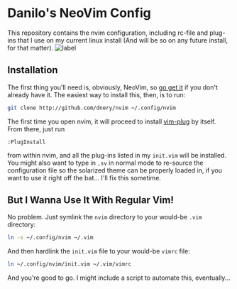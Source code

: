 Danilo's NeoVim Config
======================
This repository contains the nvim configuration, including rc-file and plug-ins
that I use on my current linux install (And will be so on any future install,
for that matter).
![label](http://i.imgur.com/r87cC7Z.png "Demo Screenshot")

Installation
------------
The first thing you'll need is, obviously, NeoVim, so
[go get it](https://github.com/neovim/neovim/wiki/Installing-Neovim) if you
don't already have it. The easiest way to install this, then, is to run:
```bash
git clone http://github.com/dnery/nvim ~/.config/nvim
```
The first time you open nvim, it will proceed to install
[vim-plug](https://github.com/junegunn/vim-plug) by itself.
From there, just run
```vimscript
:PlugInstall
```
from within nvim, and all the plug-ins listed in my `init.vim` will be
installed. You might also want to type in `,sv` in normal mode to re-source
the configuration file so the solarized theme can be properly loaded in, if
you want to use it right off the bat... I'll fix this sometime.

But I Wanna Use It With Regular Vim!
------------------------------------
No problem. Just symlink the `nvim` directory to your would-be `.vim` directory:
```bash
ln -s ~/.config/nvim ~/.vim
```
And then hardlink the `init.vim` file to your would-be `vimrc` file:
```bash
ln ~/.config/nvim/init.vim ~/.vim/vimrc
```
And you're good to go. I might include a script to automate this, eventually...
